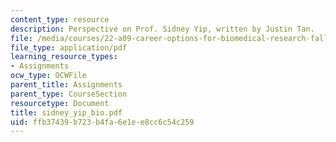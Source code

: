 ```yaml
---
content_type: resource
description: Perspective on Prof. Sidney Yip, written by Justin Tan.
file: /media/courses/22-a09-career-options-for-biomedical-research-fall-2006/ffb37439b723b4fa6e1ee8cc6c54c259_sidney_yip_bio.pdf
file_type: application/pdf
learning_resource_types:
- Assignments
ocw_type: OCWFile
parent_title: Assignments
parent_type: CourseSection
resourcetype: Document
title: sidney_yip_bio.pdf
uid: ffb37439-b723-b4fa-6e1e-e8cc6c54c259
---
```

